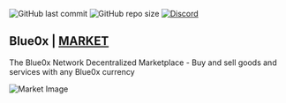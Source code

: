 ![GitHub last commit](https://img.shields.io/github/last-commit/theblue0x/market?color=success)  ![GitHub repo size](https://img.shields.io/github/repo-size/theblue0x/market?color=success)  [![Discord](https://img.shields.io/discord/823558528212008961?logo=discord)](https://discord.gg/EbBWRSPW63)


## Blue0x | [MARKET](https://market.blue0x.com)

The Blue0x Network Decentralized Marketplace - Buy and sell goods and services with any Blue0x currency

![Market Image](https://i.imgur.com/z9fPOLi.png)
